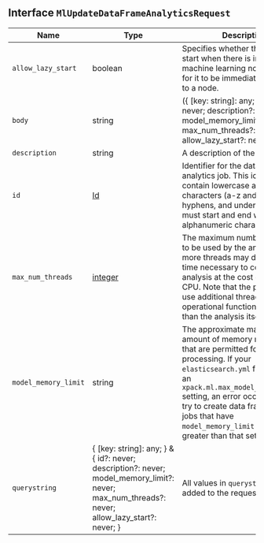 ## Interface `MlUpdateDataFrameAnalyticsRequest`

| Name | Type | Description |
| - | - | - |
| `allow_lazy_start` | boolean | Specifies whether this job can start when there is insufficient machine learning node capacity for it to be immediately assigned to a node. |
| `body` | string | ({ [key: string]: any; } & { id?: never; description?: never; model_memory_limit?: never; max_num_threads?: never; allow_lazy_start?: never; }) | All values in `body` will be added to the request body. |
| `description` | string | A description of the job. |
| `id` | [Id](./Id.md) | Identifier for the data frame analytics job. This identifier can contain lowercase alphanumeric characters (a-z and 0-9), hyphens, and underscores. It must start and end with alphanumeric characters. |
| `max_num_threads` | [integer](./integer.md) | The maximum number of threads to be used by the analysis. Using more threads may decrease the time necessary to complete the analysis at the cost of using more CPU. Note that the process may use additional threads for operational functionality other than the analysis itself. |
| `model_memory_limit` | string | The approximate maximum amount of memory resources that are permitted for analytical processing. If your `elasticsearch.yml` file contains an `xpack.ml.max_model_memory_limit` setting, an error occurs when you try to create data frame analytics jobs that have `model_memory_limit` values greater than that setting. |
| `querystring` | { [key: string]: any; } & { id?: never; description?: never; model_memory_limit?: never; max_num_threads?: never; allow_lazy_start?: never; } | All values in `querystring` will be added to the request querystring. |
